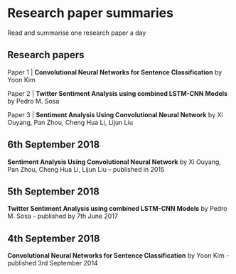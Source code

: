 # Research paper summaries
Read and summarise one research paper a day

## Research papers
Paper 1 | **Convolutional Neural Networks for Sentence Classification** by Yoon Kim

Paper 2 | **Twitter Sentiment Analysis using combined LSTM-CNN Models** by Pedro M. Sosa

Paper 3 | **Sentiment Analysis Using Convolutional Neural Network** by Xi Ouyang, Pan Zhou, Cheng Hua Li, Lijun Liu

## 6th September 2018
**Sentiment Analysis Using Convolutional Neural Network** by Xi Ouyang, Pan Zhou, Cheng Hua Li, Lijun Liu – published in 2015

## 5th September 2018
**Twitter Sentiment Analysis using combined LSTM-CNN Models** by Pedro M. Sosa - published by 7th June 2017

## 4th September 2018
**Convolutional Neural Networks for Sentence Classification** by Yoon Kim - published 3rd September 2014